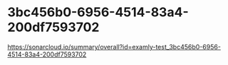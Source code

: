 # 3bc456b0-6956-4514-83a4-200df7593702
https://sonarcloud.io/summary/overall?id=examly-test_3bc456b0-6956-4514-83a4-200df7593702
